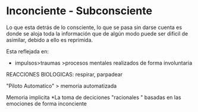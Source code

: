 # Inconciente - Subconsciente


Lo que esta detrás de lo consciente, lo que se pasa sin darse cuenta es donde se aloja toda la información que de algún modo puede ser dificil de asimilar, debido a ello es reprimida. 
 
Esta reflejada en:

- impulsos>traumas >procesos mentales realizados de forma involuntaria 


REACCIONES BIOLOGICAS: respirar, parpadear

"Piloto Automatico" > memoria automatizada 


Memoria implicita 
*La toma de deciciones "racionales " basadas en las emociones de forma inconciente

